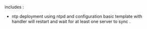 includes :
- ntp deployment using ntpd and configuration basic template with handler will restart and wait for at least one server to sync .
